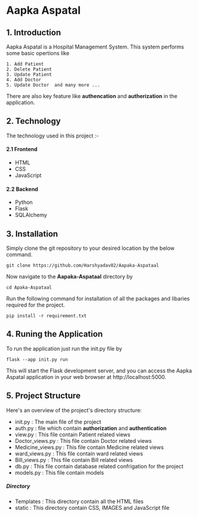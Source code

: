 
# Aapka Aspatal

## 1. Introduction

Aapka Aspatal is a Hospital Management System. This system performs some basic opertions like 

    1. Add Patient 
    2. Delete Patient 
    3. Update Patient
    4. Add Doctor 
    5. Update Doctor  and many more ...  

There are also  key feature like **authencation**  and **autherization**  in the application.

## 2. Technology

The technology used in this project :-
#### 2.1 Frontend   
- HTML
- CSS
- JavaScript

#### 2.2 Backend
- Python
- Flask
- SQLAlchemy


## 3. Installation 

Simply clone the git repository to your desired location by the below command.

    git clone https://github.com/Harshyadav02/Aapaka-Aspataal 

Now navigate to the **Aapaka-Aspataal** directory  by

    cd Apaka-Aspataal 
Run the following command for installation of all  the packages and libaries required for the project.

    pip install -r requirement.txt  

## 4.  Runing the Application 

To run the application just run the init.py file by

    flask --app init.py run

This will start the Flask development server, and you can access the Aapka Aspatal application in your web browser at http://localhost:5000.

## 5. Project Structure 

Here's an overview of the project's directory structure:

- init.py : The main file of the project 
- auth.py : file which contain **authorization** and **authentication** 
- view.py : This file contain Patient related views
- Doctor_views.py : This file contain Doctor related views 
- Medicine_views.py : This file contain Medicine related views
- ward_views.py : This file contain ward related views
- Bill_views.py : This file contain Bill related views
- db.py : This file contain database related confrigation for the project 
- models.py : This file contain models

##### Directory 
- Templates : This directory contain all the HTML files
- static : This directory contain CSS, IMAGES and JavaScript file








